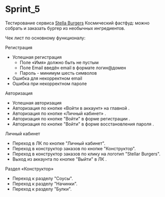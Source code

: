 # Sprint_5
Тестирование сервиса [Stella Burgers](https://stellarburgers.nomoreparties.site/) 
Космический фастфуд: можно собрать и заказать бургер из необычных ингредиентов.
 
Чек лист по основному функционалу: 
 
 Регистрация
 
- Успешная регистрация
    - Поле «Имя» должно быть не пустым
    - Поле Email введён email в формате логин@домен
    - Пароль - минимум шесть символов
- Ошибка для некорректном email
- Ошибка при некорректном пароле
 
Авторизация
- Успешная авторизация 
- Авторизация по кнопке «Войти в аккаунт» на главной .
- Авторизация по кнопке «Личный кабинет» .
- Авторизация по кнопке "Войти" в форме регистрации .
- Авторизация по кнопке "Войти" в форме восстановления пароля .
 
Личный кабинет
 
- Переход в ЛК по кнопке "Личный кабинет".
- Переход в конструктор заказов по кнопке "Конструктор".
- Переход в конструктор заказов по клику на логотип "Stellar Burgers".
- Выход из аккаунта по кнопке "Выйти" в ЛК .
 
 Раздел «Конструктор»
- Переход к разделу "Соусы".
- Переход к разделу "Начинки".
- Переход к разделу "Булки".

